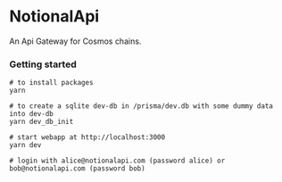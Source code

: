 # NotionalApi
An Api Gateway for Cosmos chains.


### Getting started
```console
# to install packages
yarn

# to create a sqlite dev-db in /prisma/dev.db with some dummy data into dev-db
yarn dev_db_init

# start webapp at http://localhost:3000
yarn dev

# login with alice@notionalapi.com (password alice) or bob@notionalapi.com (password bob)
```
